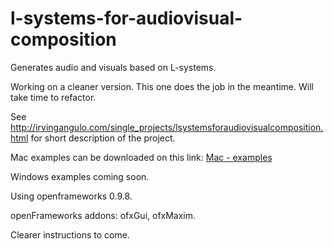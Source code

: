 # l-systems-for-audiovisual-composition
Generates audio and visuals based on L-systems.

Working on a cleaner version. This one does the job in the meantime. Will take time to refactor.


See http://irvingangulo.com/single_projects/lsystemsforaudiovisualcomposition.html for short description of the project.

Mac examples can be downloaded on this link: [Mac - examples](http://irvingangulo.com/assets/l-systems/lsystems_for_audiovisual_composition_examples.zip)

Windows examples coming soon.


Using openframeworks 0.9.8. 

openFrameworks addons: ofxGui, ofxMaxim.

Clearer instructions to come.
